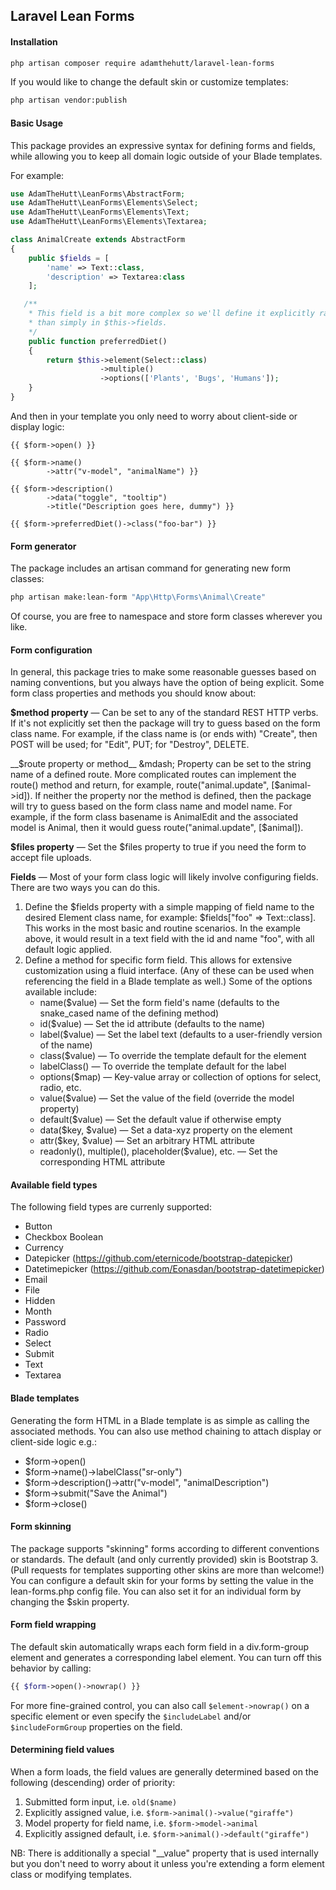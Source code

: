 ## Laravel Lean Forms

#### Installation
```bash
php artisan composer require adamthehutt/laravel-lean-forms
```

If you would like to change the default skin or customize templates:
```bash
php artisan vendor:publish
```

#### Basic Usage
This package provides an expressive syntax for defining forms and fields, while 
allowing you to keep all domain logic outside of your Blade templates. 

For example:

```php
use AdamTheHutt\LeanForms\AbstractForm;
use AdamTheHutt\LeanForms\Elements\Select;
use AdamTheHutt\LeanForms\Elements\Text;
use AdamTheHutt\LeanForms\Elements\Textarea;

class AnimalCreate extends AbstractForm
{
    public $fields = [
        'name' => Text::class,
        'description' => Textarea:class
    ];

   /**
    * This field is a bit more complex so we'll define it explicitly rather
    * than simply in $this->fields.
    */
    public function preferredDiet()
    {
        return $this->element(Select::class)
                    ->multiple()
                    ->options(['Plants', 'Bugs', 'Humans']);
    }
}
```

And then in your template you only need to worry about client-side or 
display logic:
```blade
{{ $form->open() }}

{{ $form->name()
        ->attr("v-model", "animalName") }}

{{ $form->description()
        ->data("toggle", "tooltip")
        ->title("Description goes here, dummy") }}

{{ $form->preferredDiet()->class("foo-bar") }}
```

#### Form generator
The package includes an artisan command for generating new form classes:
```bash
php artisan make:lean-form "App\Http\Forms\Animal\Create"
```

Of course, you are free to namespace and store form classes wherever you like.

#### Form configuration
In general, this package tries to make some reasonable guesses based on 
naming conventions, but you always have the option of being explicit. Some
form class properties and methods you should know about:

__$method property__ &mdash; Can be set to any of the standard REST HTTP verbs. 
If it's not explicitly set then the package will try to guess based on the form 
class name. For example, if the class name is (or ends with) "Create", then POST
will be used; for "Edit", PUT; for "Destroy", DELETE.

__$route property or method__ &mdash; Property can be set to the string name of 
a defined route. More complicated routes can implement the route() method and
return, for example, route("animal.update", [$animal->id]). If neither the 
property nor the method is defined, then the package will try to guess based on
the form class name and model name. For example, if the form class basename is 
AnimalEdit and the associated model is Animal, then it would guess
route("animal.update", [$animal]).

__$files property__ &mdash; Set the $files property to true if you need the 
form to accept file uploads.

__Fields__ &mdash; Most of your form class logic will likely involve configuring 
fields. There are two ways you can do this. 
 1. Define the $fields property with a simple mapping of field name to the 
 desired Element class name, for example:
 $fields["foo" => Text::class]. This works in the most basic and routine 
 scenarios. In the example above, it would result in a text field with the id
 and name "foo", with all default logic applied.
 2. Define a method for specific form field. This allows for extensive 
 customization using a fluid interface. (Any of these can be used when 
 referencing the field in a Blade template as well.) Some of the options 
 available include:
     * name($value) &mdash; Set the form field's name (defaults to the snake_cased 
     name of the defining method)
     * id($value) &mdash; Set the id attribute (defaults to the name)
     * label($value) &mdash; Set the label text (defaults to a user-friendly version
     of the name)
     * class($value) &mdash; To override the template default for the element
     * labelClass() &mdash; To override the template default for the label
     * options($map) &mdash; Key-value array or collection of options for select, 
     radio, etc.
     * value($value) &mdash; Set the value of the field (override the model property)
     * default($value) &mdash; Set the default value if otherwise empty
     * data($key, $value) &mdash; Set a data-xyz property on the element
     * attr($key, $value) &mdash; Set an arbitrary HTML attribute
     * readonly(), multiple(), placeholder($value), etc. &mdash; Set the 
     corresponding HTML attribute
     

#### Available field types
The following field types are currenly supported:
 * Button
 * Checkbox Boolean
 * Currency
 * Datepicker (https://github.com/eternicode/bootstrap-datepicker)
 * Datetimepicker (https://github.com/Eonasdan/bootstrap-datetimepicker)
 * Email
 * File
 * Hidden
 * Month
 * Password
 * Radio
 * Select
 * Submit
 * Text
 * Textarea

#### Blade templates
Generating the form HTML in a Blade template is as simple as calling the 
associated methods. You can also use method chaining to attach display or client-side 
logic e.g.:
 * $form->open()
 * $form->name()->labelClass("sr-only")
 * $form->description()->attr("v-model", "animalDescription")
 * $form->submit("Save the Animal")
 * $form->close()

#### Form skinning
The package supports "skinning" forms according to different conventions or 
standards. The default (and only currently provided) skin is Bootstrap 3. (Pull
requests for templates supporting other skins are more than welcome!) You can
configure a default skin for your forms by setting the value in the 
lean-forms.php config file. You can also set it for an individual form by 
changing the $skin property.

#### Form field wrapping
The default skin automatically wraps each form field in a div.form-group 
element and generates a corresponding label element. You can turn off this
behavior by calling:
```php
{{ $form->open()->nowrap() }}
```
For more fine-grained control, you can also call ```$element->nowrap()``` on a 
specific element or even specify the ```$includeLabel``` and/or 
```$includeFormGroup``` properties on the field.

#### Determining field values
When a form loads, the field values are generally determined based on the 
following (descending) order of priority:
 1. Submitted form input, i.e. ```old($name)```
 2. Explicitly assigned value, i.e. ```$form->animal()->value("giraffe")```
 3. Model property for field name, i.e. ```$form->model->animal``` 
 4. Explicitly assigned default, i.e. ```$form->animal()->default("giraffe")```
 
NB: There is additionally a special "__value" property that is used internally
but you don't need to worry about it unless you're extending a form element
class or modifying templates.
